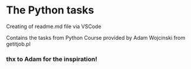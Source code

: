 # The Python tasks
Creating of readme.md file via VSCode

Contains the tasks from Python Course provided by Adam Wojcinski from getitjob.pl

### thx to Adam for the inspiration!